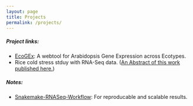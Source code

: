 ```yaml
---
layout: page
title: Projects
permalink: /projects/
---
```


##### Project links:
* [EcoGEx](https://sangram.shinyapps.io/EcoGEx/): A webtool for Arabidopsis Gene Expression across Ecotypes.
* Rice cold stress stduy with RNA-Seq data. ([An Abstract of this work published here.](https://www.canadianjbiotech.com/CAN_J_BIOTECH/Archives/v1/Special%20Issue/cjb.2017-a187.pdf))

##### Notes:
* [Snakemake-RNASeq-Workflow]: For reproducable and scalable results.

[Snakemake-RNASeq-Workflow]:http://sksahu.net/Snakemake-RNASeq-Workflows/
